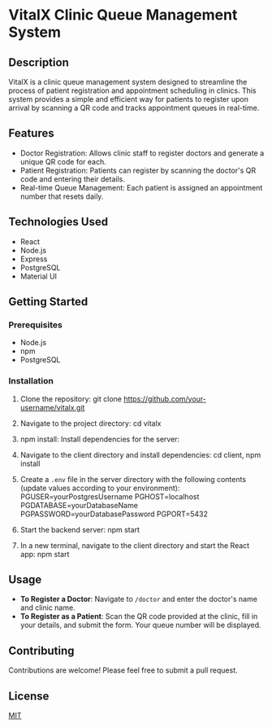# VitalX Clinic Queue Management System

## Description
VitalX is a clinic queue management system designed to streamline the process of patient registration and appointment scheduling in clinics. This system provides a simple and efficient way for patients to register upon arrival by scanning a QR code and tracks appointment queues in real-time.

## Features
- Doctor Registration: Allows clinic staff to register doctors and generate a unique QR code for each.
- Patient Registration: Patients can register by scanning the doctor's QR code and entering their details.
- Real-time Queue Management: Each patient is assigned an appointment number that resets daily.

## Technologies Used
- React
- Node.js
- Express
- PostgreSQL
- Material UI

## Getting Started

### Prerequisites
- Node.js
- npm
- PostgreSQL

### Installation
1. Clone the repository: git clone https://github.com/your-username/vitalx.git
2. Navigate to the project directory: cd vitalx
3. npm install: Install dependencies for the server:
4. Navigate to the client directory and install dependencies:
cd client, npm install

5. Create a `.env` file in the server directory with the following contents (update values according to your environment):
PGUSER=yourPostgresUsername
PGHOST=localhost
PGDATABASE=yourDatabaseName
PGPASSWORD=yourDatabasePassword
PGPORT=5432

6. Start the backend server: npm start
7. In a new terminal, navigate to the client directory and start the React app:
npm start



## Usage
- **To Register a Doctor**: Navigate to `/doctor` and enter the doctor's name and clinic name.
- **To Register as a Patient**: Scan the QR code provided at the clinic, fill in your details, and submit the form. Your queue number will be displayed.

## Contributing
Contributions are welcome! Please feel free to submit a pull request.

## License
[MIT](https://choosealicense.com/licenses/mit/)





